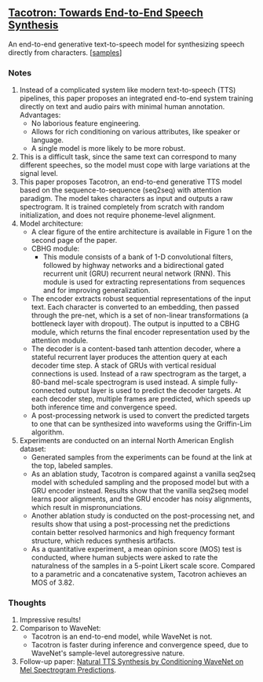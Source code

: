 ## [Tacotron: Towards End-to-End Speech Synthesis](https://arxiv.org/abs/1703.10135)

An end-to-end generative text-to-speech model for synthesizing speech directly from characters. \[[samples](https://google.github.io/tacotron)\]

### Notes
1. Instead of a complicated system like modern text-to-speech (TTS) pipelines, this paper proposes an integrated end-to-end system training directly on text and audio pairs with minimal human annotation. Advantages:
   - No laborious feature engineering.
   - Allows for rich conditioning on various attributes, like speaker or language.
   - A single model is more likely to be more robust.
2. This is a difficult task, since the same text can correspond to many different speeches, so the model must cope with large variations at the signal level.
3. This paper proposes Tacotron, an end-to-end generative TTS model based on the sequence-to-sequence (seq2seq) with attention paradigm. The model takes characters as input and outputs a raw spectrogram. It is trained completely from scratch with random initialization, and does not require phoneme-level alignment.
4. Model architecture:
   - A clear figure of the entire architecture is available in Figure 1 on the second page of the paper.
   - CBHG module:
     - This module consists of a bank of 1-D convolutional filters, followed by highway networks and a bidirectional gated recurrent unit (GRU) recurrent neural network (RNN). This module is used for extracting representations from sequences and for improving generalization.
   - The encoder extracts robust sequential representations of the input text. Each character is converted to an embedding, then passed through the pre-net, which is a set of non-linear transformations (a bottleneck layer with dropout). The output is inputted to a CBHG module, which returns the final encoder representation used by the attention module.
   - The decoder is a content-based tanh attention decoder, where a stateful recurrent layer produces the attention query at each decoder time step. A stack of GRUs with vertical residual connections is used. Instead of a raw spectrogram as the target, a 80-band mel-scale spectrogram is used instead. A simple fully-connected output layer is used to predict the decoder targets. At each decoder step, multiple frames are predicted, which speeds up both inference time and convergence speed.
   - A post-processing network is used to convert the predicted targets to one that can be synthesized into waveforms using the Griffin-Lim algorithm.
5. Experiments are conducted on an internal North American English dataset:
   - Generated samples from the experiments can be found at the link at the top, labeled samples.
   - As an ablation study, Tacotron is compared against a vanilla seq2seq model with scheduled sampling and the proposed model but with a GRU encoder instead. Results show that the vanilla seq2seq model learns poor alignments, and the GRU encoder has noisy alignments, which result in mispronunciations.
   - Another ablation study is conducted on the post-processing net, and results show that using a post-processing net the predictions contain better resolved harmonics and high frequency formant structure, which reduces synthesis artifacts.
   - As a quantitative experiment, a mean opinion score (MOS) test is conducted, where human subjects were asked to rate the naturalness of the samples in a 5-point Likert scale score. Compared to a parametric and a concatenative system, Tacotron achieves an MOS of 3.82.

### Thoughts
1. Impressive results!
2. Comparison to WaveNet:
   - Tacotron is an end-to-end model, while WaveNet is not.
   - Tacotron is faster during inference and convergence speed, due to WaveNet's sample-level autoregressive nature.
3. Follow-up paper: [Natural TTS Synthesis by Conditioning WaveNet on Mel Spectrogram Predictions](https://arxiv.org/abs/1712.05884).
